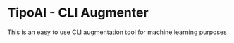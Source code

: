 # TipoAI - CLI Augmenter
This is an easy to use CLI augmentation tool for machine learning purposes
